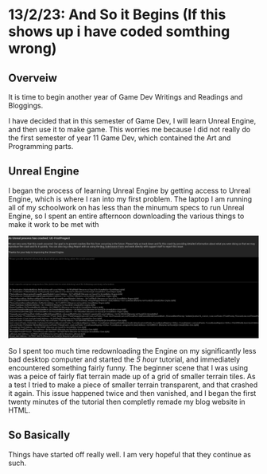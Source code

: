 <div style="width: 40%; padding: 20px; background-color: E6E6E6; float: left; margin-left: -50%; margin-top: -180px;">

<a href="./index.md">
    <img src="Images/Game Dev Icon.png" width=80px alt="Home">
  </a>

</div>




# 13/2/23: And So it Begins (If this shows up i have coded somthing wrong)

## Overveiw

It is time to begin another year of Game Dev Writings and Readings and Bloggings.

I have decided that in this semester of Game Dev, I will learn Unreal Engine, and then use it to make game. This worries me because I did not really do the first semester of year 11 Game Dev, which contained the Art and Programming parts.

## Unreal Engine

I began the process of learning Unreal Engine by getting access to Unreal Engine, which is where I ran into my first problem. The laptop I am running all of my schoolwork on has less than the minumum specs to run Unreal Engine, so I spent an entire afternoon downloading the various things to make it work to be met with

<img src="Images/Unreal Process has crashed.png" title="Unreal Process has Crashed.png" width="700"/>


So I spent too much time redownloading the Engine on my significantly less bad desktop computer and started the *5 hour* tutorial, and immediately encountered something fairly funny. The beginner scene that I was using was a peice of fairly flat terrain made up of a grid of smaller terrain tiles. As a test I tried to make a piece of smaller terrain transparent, and that crashed it again. This issue happened twice and then vanished, and I began the first twenty minutes of the tutorial then completly remade my blog website in HTML.

## So Basically

Things have started off really well. I am very hopeful that they continue as such. 
